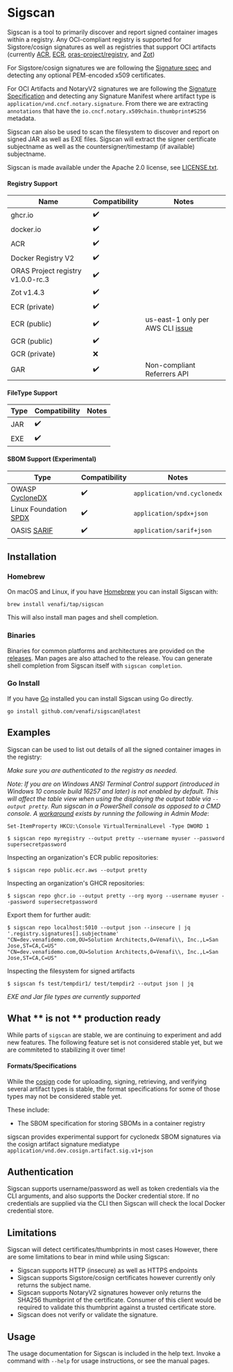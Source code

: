 # Sigscan

Sigscan is a tool to primarily discover and report signed container images within a registry.  Any OCI-compliant registry is supported for Sigstore/cosign signatures as well as registries that support OCI artifacts (currently [ACR](https://azure.microsoft.com/en-us/products/container-registry), [ECR](https://aws.amazon.com/ecr/), [oras-project/registry](https://github.com/oras-project/distribution/pkgs/container/registry), and [Zot](https://zotregistry.io))

For Sigstore/cosign signatures we are following the [Signature spec](https://github.com/sigstore/cosign/blob/main/specs/SIGNATURE_SPEC.md) and detecting any optional PEM-encoded x509 certificates.

For OCI Artifacts and NotaryV2 signatures we are following the [Signature Specification](https://github.com/notaryproject/notaryproject/blob/main/specs/signature-specification.md) and detecting any Signature Manifest where artifact type is `application/vnd.cncf.notary.signature`.  From there we are extracting `annotations` that have the `io.cncf.notary.x509chain.thumbprint#S256` metadata.

Sigscan can also be used to scan the filesystem to discover and report on signed JAR as well as EXE files.  Sigscan will extract the signer certificate subjectname as well as the countersigner/timestamp (if available) subjectname.

Sigscan is made available under the Apache 2.0 license, see [LICENSE.txt](LICENSE.txt).

#### Registry Support
| Name | Compatibility | Notes |
| ---- | --------- | ---- |
| ghcr.io | :heavy_check_mark: | |
| docker.io | :heavy_check_mark: | |
| ACR | :heavy_check_mark: | |
| Docker Registry V2 | :heavy_check_mark: | |
| ORAS Project registry v1.0.0-rc.3 | :heavy_check_mark: | |
| Zot v1.4.3 | :heavy_check_mark: | |
| ECR (private) | :heavy_check_mark: | |
| ECR (public) | :heavy_check_mark: | us-east-1 only per AWS CLI [issue](https://github.com/aws/aws-cli/issues/5917) |
| GCR (public) | :heavy_check_mark: | |
| GCR (private) | :x: | |
| GAR | :heavy_check_mark: | Non-compliant Referrers API |

#### FileType Support
| Type | Compatibility | Notes |
| ---- | ------------- | ----- |
| JAR  | :heavy_check_mark: | |
| EXE | :heavy_check_mark: | |

#### SBOM Support (Experimental)
| Type | Compatibility | Notes |
| ---- | ------------- | ----- |
| OWASP [CycloneDX](https://cyclonedx.org/) | :heavy_check_mark: | `application/vnd.cyclonedx` |
| Linux Foundation [SPDX](https://spdx.dev/) | :heavy_check_mark: | `application/spdx+json` |
| OASIS [SARIF](https://docs.oasis-open.org/sarif/sarif/v2.0/sarif-v2.0.html) | :heavy_check_mark: | `application/sarif+json` |

## Installation

### Homebrew

On macOS and Linux, if you have [Homebrew](https://brew.sh) you can install Sigscan with:

```shell
brew install venafi/tap/sigscan
```

This will also install man pages and shell completion.

### Binaries

Binaries for common platforms and architectures are provided on the [releases](https://github.com/venafi/sigscan/releases/latest).
Man pages are also attached to the release.
You can generate shell completion from Sigscan itself with `sigscan completion`.

### Go Install

If you have [Go](https://go.dev/) installed you can install Sigscan using Go directly.

```shell
go install github.com/venafi/sigscan@latest
```

## Examples

Sigscan can be used to list out details of all the signed container images in the registry:

*Make sure you are authenticated to the registry as needed.*

*Note: If you are on Windows ANSI Terminal Control support (introduced in Windows 10 console build 16257 and later) is not enabled by default.  This will affect the table view when using the displaying the output table via `--output pretty`.  Run sigscan in a PowerShell console as opposed to a CMD console.  A [workaround](https://github.com/rodaine/table/issues/18) exists by running the following in Admin Mode*:

`Set-ItemProperty HKCU:\Console VirtualTerminalLevel -Type DWORD 1`

```shell
$ sigscan repo myregistry --output pretty --username myuser --password supersecretpassword
```

Inspecting an organization's ECR public repositories:
```shell
$ sigscan repo public.ecr.aws --output pretty
```

Inspecting an organization's GHCR repositories:

```shell
$ sigscan repo ghcr.io --output pretty --org myorg --username myuser --password supersecretpassword
```

Export them for further audit:
```shell
$ sigscan repo localhost:5010 --output json --insecure | jq '.registry.signatures[].subjectname'
"CN=dev.venafidemo.com,OU=Solution Architects,O=Venafi\\, Inc.,L=San Jose,ST=CA,C=US"
"CN=dev.venafidemo.com,OU=Solution Architects,O=Venafi\\, Inc.,L=San Jose,ST=CA,C=US"
```

Inspecting the filesystem for signed artifacts
```shell
$ sigscan fs test/tempdir1/ test/tempdir2 --output json | jq
```

*EXE and Jar file types are currently supported*

## What ** is not ** production ready

While parts of `sigscan` are stable, we are continuing to experiment and add new features. The following feature set is not considered stable yet, but we are commiteted to stabilizing it over time!

#### Formats/Specifications

While the [cosign](https://github.com/sigstore/cosign) code for uploading, signing, retrieving, and verifying several artifact types is stable, the format specifications for some of those types may not be considered stable yet.

These include:

* The SBOM specification for storing SBOMs in a container registry

sigscan provides experimental support for cyclonedx SBOM signatures via the cosign artifact signature mediatype `application/vnd.dev.cosign.artifact.sig.v1+json`

## Authentication

Sigscan supports username/password as well as token credentials via the CLI arguments, and also supports the Docker credential store.  If no credentials are supplied via the CLI then Sigscan will check the local Docker credential store.

## Limitations

Sigscan will detect certificates/thumbprints in most cases
However, there are some limitations to bear in mind while using Sigscan:

- Sigscan supports HTTP (insecure) as well as HTTPS endpoints
- Sigscan supports Sigstore/cosign certificates however currently only returns the subject name.
- Sigscan supports NotaryV2 signatures however only returns the SHA256 thumbprint of the certificate.  Consumer of this client would be required to validate this thumbprint against a trusted certificate store.
- Sigscan does not verify or validate the signature.

## Usage

The usage documentation for Sigscan is included in the help text.
Invoke a command with `--help` for usage instructions, or see the manual pages.
